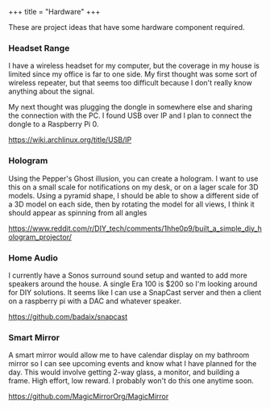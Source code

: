 +++
title = "Hardware"
+++

These are project ideas that have some hardware component required.
### Headset Range

I have a wireless headset for my computer, but the coverage in my house is limited since my office is far to one side. My first thought was some sort of wireless repeater, but that seems too difficult because I don't really know anything about the signal. 

My next thought was plugging the dongle in somewhere else and sharing the connection with the PC. I found USB over IP and I plan to connect the dongle to a Raspberry Pi 0.

https://wiki.archlinux.org/title/USB/IP
### Hologram

Using the Pepper's Ghost illusion, you can create a hologram. I want to use this on a small scale for notifications on my desk, or on a lager scale for 3D models. Using a pyramid shape, I should be able to show a different side of a 3D model on each side, then by rotating the model for all views, I think it should appear as spinning from all angles

https://www.reddit.com/r/DIY_tech/comments/1hhe0p9/built_a_simple_diy_hologram_projector/

### Home Audio

I currently have a Sonos surround sound setup and wanted to add more speakers around the house. A single Era 100 is $200 so I'm looking around for DIY solutions. It seems like I can use a SnapCast server and then a client on a raspberry pi with a DAC and whatever speaker.

https://github.com/badaix/snapcast

### Smart Mirror

A smart mirror would allow me to have calendar display on my bathroom mirror so I can see upcoming events and know what I have planned for the day. This would involve getting 2-way glass, a monitor, and building a frame. High effort, low reward. I probably won't do this one anytime soon.

https://github.com/MagicMirrorOrg/MagicMirror